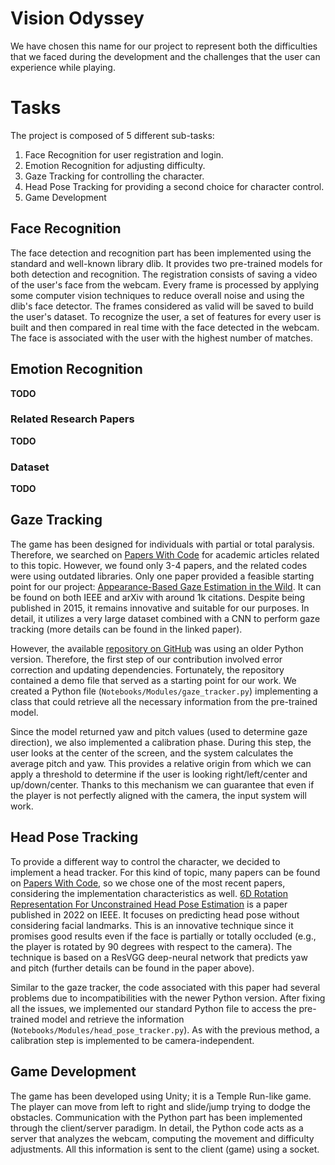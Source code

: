 # Vision Odyssey

We have chosen this name for our project to represent both the difficulties that we faced during the development and the challenges that the user can experience while playing.

# Tasks
The project is composed of 5 different sub-tasks:
1. Face Recognition for user registration and login.
2. Emotion Recognition for adjusting difficulty.
3. Gaze Tracking for controlling the character.
4. Head Pose Tracking for providing a second choice for character control.
5. Game Development

## Face Recognition
The face detection and recognition part has been implemented using the standard and well-known library dlib. It provides two pre-trained models for both detection and recognition. The registration consists of saving a video of the user's face from the webcam. Every frame is processed by applying some computer vision techniques to reduce overall noise and using the dlib's face detector. The frames considered as valid will be saved to build the user's dataset. To recognize the user, a set of features for every user is built and then compared in real time with the face detected in the webcam. The face is associated with the user with the highest number of matches.

## Emotion Recognition
**TODO**

### Related Research Papers
**TODO**

### Dataset
**TODO**

## Gaze Tracking
The game has been designed for individuals with partial or total paralysis. Therefore, we searched on [Papers With Code](https://paperswithcode.com/) for academic articles related to this topic. However, we found only 3-4 papers, and the related codes were using outdated libraries. Only one paper provided a feasible starting point for our project: [Appearance-Based Gaze Estimation in the Wild](https://arxiv.org/pdf/1504.02863.pdf). It can be found on both IEEE and arXiv with around 1k citations. Despite being published in 2015, it remains innovative and suitable for our purposes. In detail, it utilizes a very large dataset combined with a CNN to perform gaze tracking (more details can be found in the linked paper).

However, the available [repository on GitHub](https://github.com/hysts/pytorch_mpiigaze_demo) was using an older Python version. Therefore, the first step of our contribution involved error correction and updating dependencies. Fortunately, the repository contained a demo file that served as a starting point for our work. We created a Python file (`Notebooks/Modules/gaze_tracker.py`) implementing a class that could retrieve all the necessary information from the pre-trained model.

Since the model returned yaw and pitch values (used to determine gaze direction), we also implemented a calibration phase. During this step, the user looks at the center of the screen, and the system calculates the average pitch and yaw. This provides a relative origin from which we can apply a threshold to determine if the user is looking right/left/center and up/down/center. Thanks to this mechanism we can guarantee that even if the player is not perfectly aligned with the camera, the input system will work.


## Head Pose Tracking
To provide a different way to control the character, we decided to implement a head tracker. For this kind of topic, many papers can be found on [Papers With Code](https://paperswithcode.com/), so we chose one of the most recent papers, considering the implementation characteristics as well. [6D Rotation Representation For Unconstrained Head Pose Estimation](https://arxiv.org/abs/2202.12555) is a paper published in 2022 on IEEE. It focuses on predicting head pose without considering facial landmarks. This is an innovative technique since it promises good results even if the face is partially or totally occluded (e.g., the player is rotated by 90 degrees with respect to the camera). The technique is based on a ResVGG deep-neural network that predicts yaw and pitch (further details can be found in the paper above).

Similar to the gaze tracker, the code associated with this paper had several problems due to incompatibilities with the newer Python version. After fixing all the issues, we implemented our standard Python file to access the pre-trained model and retrieve the information (`Notebooks/Modules/head_pose_tracker.py`). As with the previous method, a calibration step is implemented to be camera-independent.

## Game Development
The game has been developed using Unity; it is a Temple Run-like game. The player can move from left to right and slide/jump trying to dodge the obstacles. Communication with the Python part has been implemented through the client/server paradigm. In detail, the Python code acts as a server that analyzes the webcam, computing the movement and difficulty adjustments. All this information is sent to the client (game) using a socket.